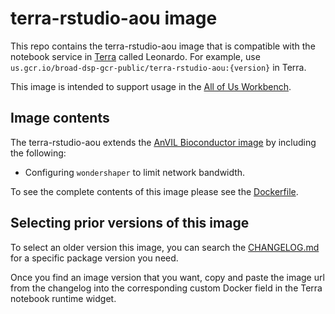 # terra-rstudio-aou image

This repo contains the terra-rstudio-aou image that is compatible with the notebook service in [Terra]("https://app.terra.bio/") called Leonardo. For example, use `us.gcr.io/broad-dsp-gcr-public/terra-rstudio-aou:{version}` in Terra.

This image is intended to support usage in the [All of Us Workbench](https://github.com/all-of-us/workbench).

## Image contents

The terra-rstudio-aou extends the [AnVIL Bioconductor image](https://github.com/anvilproject/anvil-docker) by including the following:

- Configuring `wondershaper` to limit network bandwidth.

To see the complete contents of this image please see the [Dockerfile](./Dockerfile).

## Selecting prior versions of this image

To select an older version this image, you can search the [CHANGELOG.md](./CHANGELOG.md) for a specific package version you need.

Once you find an image version that you want, copy and paste the image url from the changelog into the corresponding custom Docker field in the Terra notebook runtime widget.
